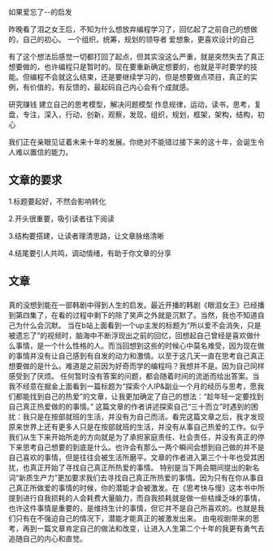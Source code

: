 如果爱忘了--的启发

昨晚看了泪之女王后，不知为什么想放弃编程学习了，回忆起了之前自己的想做的，自己的初心。
一个组织，统筹，规划的领导者
爱想象，更喜欢设计的自己


有了这个想法后感觉一切都打回了起点，但其实没这么严重，就是突然失去了真正想要做的，也许编程只是暂时的。现在要重新确定想要的，也就是平时要学的技能。但编程不会就这么结束，还是要继续学习的，但是想要做点项目，真正的实例，有价值的，有反馈的，最起码自己内心会有个成就感。


研究赚钱
建立自己的思考模型，解决问题模型
作息规律，运动，读书，思考，复盘，专注，深入，行动，创新，观察，发现，组织，规划，框架，架构，结构，初心

我们正在亲眼见证着未来十年的发展。你绝对不能错过接下来的这十年，会诞生令人难以置信的能力。



## 文章的要求
1.标题要起好，不然会影响转化

2.开头很重要，吸引读者往下阅读

3.结构要搭建，让读者理清思路，让文章脉络清晰

4.结尾要引人共鸣，调动情绪，有助于你文章的分享




## 文章

### 


真的没想到能在一部韩剧中得到人生的启发。最近开播的韩剧《眼泪女王》已经播到第四集了，在看的过程中剩下的除了笑声之外就是沉默了。当然，我也不知道自己为什么会沉默。
当在b站上面看到一个up主发的标题为“所以爱不会消失，只是被遗忘了”的视频时，脑海中不断浮现出之前的回忆，回想起自己曾经是喜欢做什么事情，是一个什么性格的人。而当回想到这些的时候心中莫名难受，因为现在做的事情并没有让自己感到有自发的动力和激情。以至于这几天一直在思考自己真正想要做的是什么。难道是之前因为好奇而学的编程吗？我想并不是。因为自己同样感受到了厌烦。
任何暂时没有答案的问题，都会随着时间的流逝而给出答案。当我不经意在掘金上面看到一篇标题为“探索个人IP&副业一个月的经历与思考，愿我们都能找到自己的热爱”的文章，让我更加确定了自己的想法：“趁年轻一定要找到自己真正热爱做的的事情。”
这篇文章的作者讲述探索自己“三十而立”时遇到的困扰：我只是在按部就班的生活，并没有为自己而活。看完这篇文章之后，我才发现原来世界上还有更多人只是在按部就班的生活，并没有从事自己热爱的工作。似乎我们从生下来开始所走的方向就是为了承担家庭责任、社会责任，并没有真正的停下来思考自己想要的到底是什么。也许会有那么一两个瞬间会想到自己做的并不是自己喜欢的事情，但是往往会被生活所磨平。文章的作者进入第三个十年也受其困扰，也真正开始了寻找自己真正所热爱的事情。
特别是当下两会期间提出的新名词“新质生产力”更加要求我们去寻找自己真正所热爱的事情。因为只有在你从事自己真正所做爱的事情的时候，你的潜能才会被激发。在《思考快与慢》这本书中所提到进行自我损耗的人会耗费大量脑力，而自我损耗就是做一些枯燥乏味的事情，也许这件事情是重要的，是维持生计的事情，但它并不是自己所喜欢的。也就是我们只有在不强迫自己的情况下，潜能才能真正的被激发出来。
由电视剧带来的思考，再到一篇文章肯定自己的做法和改变，让进入人生第二个十年的我更有勇气去追随自己的内心和直觉。